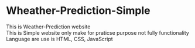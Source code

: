 # Wheather-Prediction-Simple
This is Weather-Prediction website 
<br>
This is Simple website only make for praticse purpose not fully functionality
<br>
Language are use is HTML, CSS, JavaScript

